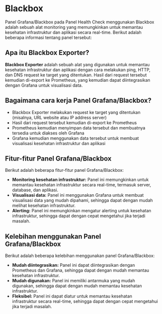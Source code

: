 # Blackbox
Panel Grafana/Blackbox pada Panel Health Check menggunakan Blackbox adalah sebuah alat monitoring yang memungkinkan untuk memantau kesehatan infrastruktur dan aplikasi secara real-time. Berikut adalah beberapa informasi tentang panel tersebut:

## Apa itu Blackbox Exporter?

**Blackbox Exporter** adalah sebuah alat yang digunakan untuk memantau kesehatan infrastruktur dan aplikasi dengan cara melakukan ping, HTTP, dan DNS request ke target yang ditentukan. Hasil dari request tersebut kemudian di-export ke Prometheus, yang kemudian dapat diintegrasikan dengan Grafana untuk visualisasi data.

## Bagaimana cara kerja Panel Grafana/Blackbox?

* Blackbox Exporter melakukan request ke target yang ditentukan (misalnya, URL website atau IP address server)
* Hasil dari request tersebut kemudian di-export ke Prometheus
* Prometheus kemudian menyimpan data tersebut dan membuatnya tersedia untuk diakses oleh Grafana
* Grafana kemudian menggunakan data tersebut untuk membuat visualisasi kesehatan infrastruktur dan aplikasi

## Fitur-fitur Panel Grafana/Blackbox

Berikut adalah beberapa fitur-fitur panel Grafana/Blackbox:

* **Monitoring kesehatan infrastruktur:** Panel ini memungkinkan untuk memantau kesehatan infrastruktur secara real-time, termasuk server, database, dan aplikasi.
* **Visualisasi data:** Panel ini menggunakan Grafana untuk membuat visualisasi data yang mudah dipahami, sehingga dapat dengan mudah melihat kesehatan infrastruktur.
* **Alerting:** Panel ini memungkinkan mengatur alerting untuk kesehatan infrastruktur, sehingga dapat dengan cepat mengetahui jika terjadi masalah.

## Kelebihan menggunakan Panel Grafana/Blackbox

Berikut adalah beberapa kelebihan menggunakan panel Grafana/Blackbox:

* **Mudah diintegrasikan:** Panel ini dapat diintegrasikan dengan Prometheus dan Grafana, sehingga dapat dengan mudah memantau kesehatan infrastruktur.
* **Mudah digunakan:** Panel ini memiliki antarmuka yang mudah digunakan, sehingga dapat dengan mudah memantau kesehatan infrastruktur.
* **Fleksibel:** Panel ini dapat diatur untuk memantau kesehatan infrastruktur secara real-time, sehingga dapat dengan cepat mengetahui jika terjadi masalah.
